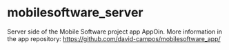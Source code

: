 # mobilesoftware_server
Server side of the Mobile Software project app AppOin.
More information in the app repository: https://github.com/david-campos/mobilesoftware_app/
